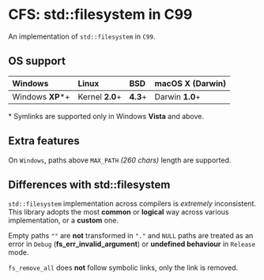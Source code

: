# CFS: std::filesystem in C99

An implementation of `std::filesystem` in `C99`.

## OS support

| Windows          | Linux           | BSD      | macOS X (Darwin) |
|:-----------------|:----------------|:---------|:-----------------|
| Windows **XP***+ | Kernel **2.0**+ | **4.3**+ | Darwin **1.0**+  |

\* Symlinks are supported only in Windows **Vista** and above.

## Extra features

On `Windows`, paths above `MAX_PATH` *(260 chars)* length are supported.

## Differences with std::filesystem

`std::filesystem` implementation across compilers is *extremely* inconsistent. This
library adopts the most **common** or **logical** way across various implementation,
or a **custom** one.

Empty paths `""` are **not** transformed in `"."` and `NULL` paths are treated as
an error in `Debug` (**fs_err_invalid_argument**) or **undefined behaviour** in
`Release` mode.

`fs_remove_all` does **not** follow symbolic links, only the link is removed.